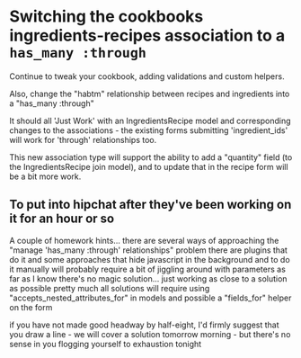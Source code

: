 # Switching the cookbooks ingredients-recipes association to a `has_many :through`

Continue to tweak your cookbook, adding validations and custom helpers.

Also, change the "habtm" relationship between recipes and ingredients into a "has_many :through"


It should all 'Just Work' with an IngredientsRecipe model and corresponding changes to the associations - the existing forms submitting 'ingredient_ids' will work for 'through' relationships too.

This new association type will support the ability to add a "quantity" field (to the IngredientsRecipe join model), and to update that in the recipe form will be a bit more work. 



## To put into hipchat after they've been working on it for an hour or so

A couple of homework hints... there are several ways of approaching the "manage 'has_many :through' relationships" problem
there are plugins that do it
and some approaches that hide javascript in the background
and to do it manually will probably require a bit of jiggling around with parameters
as far as I know there's no magic solution... just working as close to a solution as possible
pretty much all solutions will require using "accepts_nested_attributes_for" in models and possible a "fields_for" helper on the form

if you have not made good headway by half-eight, I'd firmly suggest that you draw a line - we will cover a solution tomorrow morning - but there's no sense in you flogging yourself to exhaustion tonight 